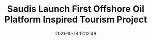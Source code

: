---
"title": "Saudis Launch First Offshore Oil Platform Inspired Tourism Project"
"date": "2021-10-18 12:12:48"
"feed_name": "RIGZONE"
"feed_website": "http://www.rigzone.com/"
"feed_rss": "http://www.rigzone.com/news/rss/rigzone_latest.aspx"
"link": "https://www.rigzone.com/news/saudis_launch_first_offshore_oil_platform_inspired_tourism_project-18-oct-2021-166748-article/?rss=true"
"source": "None"
"file": "_posts/2021-1-1-6927f59d50ea9062e9e3f0dfae1b8eeaf164883e.md"
"accident": "0"
"drilling": "0"
"represented_by": "0"
"dead": "0"
"injured": "0"
"arrested": "0"
"place": "unknown place"
"where": "unknown site"
"causes": "unknown"
"place_uri": "unknown place"
---